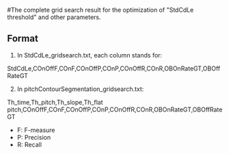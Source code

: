 #The complete grid search result for the optimization of "StdCdLe threshold" and other parameters.

## Format
1. In StdCdLe_gridsearch.txt, each column stands for:

StdCdLe,COnOffF,COnF,COnOffP,COnP,COnOffR,COnR,OBOnRateGT,OBOffRateGT

2. In pitchContourSegmentation_gridsearch.txt: 

Th_time,Th_pitch,Th_slope,Th_flat pitch,COnOffF,COnF,COnOffP,COnP,COnOffR,COnR,OBOnRateGT,OBOffRateGT

* F: F-measure
* P: Precision
* R: Recall
